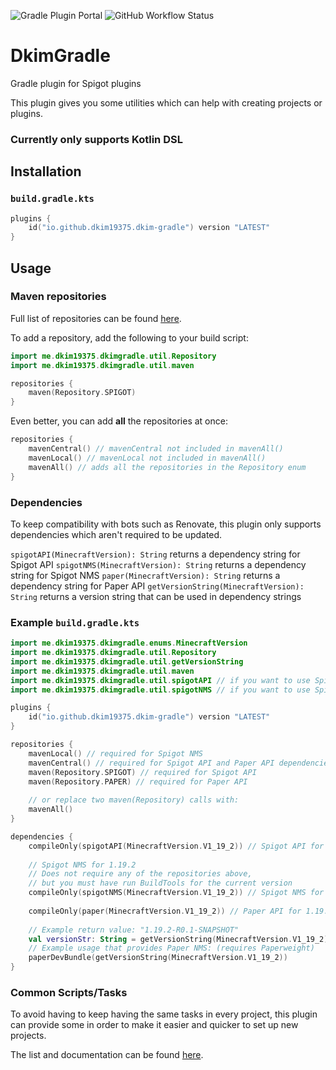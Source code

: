 ![Gradle Plugin Portal](https://img.shields.io/gradle-plugin-portal/v/io.github.dkim19375.dkim-gradle?label=Gradle%20Plugin%20Portal)
![GitHub Workflow Status](https://img.shields.io/github/workflow/status/dkim19375/DkimGradle/Testing%20CI%20with%20Gradle)
# DkimGradle
Gradle plugin for Spigot plugins

This plugin gives you some utilities which can help with creating projects or plugins.

### Currently only supports Kotlin DSL

## Installation
### `build.gradle.kts`
```kotlin
plugins {
    id("io.github.dkim19375.dkim-gradle") version "LATEST"
}
```

## Usage
### Maven repositories
Full list of repositories can be found [here](https://github.com/dkim19375/DkimGradle/blob/master/src/main/kotlin/me/dkim19375/dkimgradle/util/Repository.kt).

To add a repository, add the following to your build script:
```kotlin
import me.dkim19375.dkimgradle.util.Repository
import me.dkim19375.dkimgradle.util.maven

repositories {
    maven(Repository.SPIGOT)
}
```
Even better, you can add **all** the repositories at once:
```kotlin
repositories {
    mavenCentral() // mavenCentral not included in mavenAll()
    mavenLocal() // mavenLocal not included in mavenAll()
    mavenAll() // adds all the repositories in the Repository enum
}
```
### Dependencies
To keep compatibility with bots such as Renovate, this plugin only supports dependencies
which aren't required to be updated.

`spigotAPI(MinecraftVersion): String` returns a dependency string for Spigot API
`spigotNMS(MinecraftVersion): String` returns a dependency string for Spigot NMS
`paper(MinecraftVersion): String` returns a dependency string for Paper API
`getVersionString(MinecraftVersion): String` returns a version string that can be used in dependency strings


### Example `build.gradle.kts`
```kotlin
import me.dkim19375.dkimgradle.enums.MinecraftVersion
import me.dkim19375.dkimgradle.util.Repository
import me.dkim19375.dkimgradle.util.getVersionString
import me.dkim19375.dkimgradle.util.maven
import me.dkim19375.dkimgradle.util.spigotAPI // if you want to use Spigot API
import me.dkim19375.dkimgradle.util.spigotNMS // if you want to use Spigot NMS

plugins {
    id("io.github.dkim19375.dkim-gradle") version "LATEST"
}

repositories {
    mavenLocal() // required for Spigot NMS
    mavenCentral() // required for Spigot API and Paper API dependencies
    maven(Repository.SPIGOT) // required for Spigot API
    maven(Repository.PAPER) // required for Paper API
    
    // or replace two maven(Repository) calls with:
    mavenAll()
}

dependencies {
    compileOnly(spigotAPI(MinecraftVersion.V1_19_2)) // Spigot API for 1.19.2
    
    // Spigot NMS for 1.19.2
    // Does not require any of the repositories above,
    // but you must have run BuildTools for the current version
    compileOnly(spigotNMS(MinecraftVersion.V1_19_2)) // Spigot NMS for 1.19.2
    
    compileOnly(paper(MinecraftVersion.V1_19_2)) // Paper API for 1.19.2
    
    // Example return value: "1.19.2-R0.1-SNAPSHOT"
    val versionStr: String = getVersionString(MinecraftVersion.V1_19_2)
    // Example usage that provides Paper NMS: (requires Paperweight)
    paperDevBundle(getVersionString(MinecraftVersion.V1_19_2))
}
```
### Common Scripts/Tasks
To avoid having to keep having the same tasks in every project,
this plugin can provide some in order to make it easier and quicker to set up new projects.

The list and documentation can be found 
[here](https://github.com/dkim19375/DkimGradle/blob/master/src/main/kotlin/me/dkim19375/dkimgradle/util/CommonScripts.kt).
